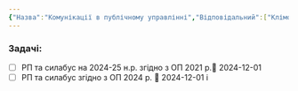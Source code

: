 ```yaml
---
{"Назва":"Комунікації в публічному управлінні","Відповідальний":["Клімович С.О."],"Тип":"Обов'язковий","Кафедра":"Політичних наук і права","dg-publish":true,"permalink":"/work/uni/administrative/faculty/akreditacziya/bakalavrat/281/komunikacziyi-v-publichnomu-upravlinni/","dgPassFrontmatter":true}
---
```


### Задачі:
- [ ] РП та силабус на 2024-25 н.р. згідно з ОП 2021 р.📅 2024-12-01
- [ ] РП та силабус згідно з ОП 2024 р. 📅 2024-12-01
і